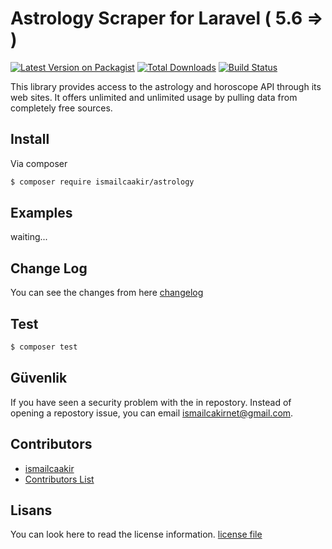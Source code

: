 # Astrology Scraper for Laravel ( 5.6  => )

[![Latest Version on Packagist][ico-version]][link-packagist]
[![Total Downloads][ico-downloads]][link-downloads]
[![Build Status][ico-travis]][link-travis]

This library provides access to the astrology and horoscope API through its web sites. It offers unlimited and unlimited usage by pulling data from completely free sources.
## Install

Via composer

``` bash
$ composer require ismailcaakir/astrology
```

## Examples

waiting...


## Change Log

You can see the changes from here [changelog](changelog.md)

## Test

``` bash
$ composer test
```

## Güvenlik

If you have seen a security problem with the in repostory. Instead of opening a repostory issue, you can email ismailcakirnet@gmail.com.

## Contributors

- [ismailcaakir][link-author]
- [Contributors List][link-contributors]

## Lisans

You can look here to read the license information. [license file](license.md) 

[ico-version]: https://img.shields.io/packagist/v/ismailcaakir/astrology.svg?style=flat-square
[ico-downloads]: https://img.shields.io/packagist/dt/ismailcaakir/astrology.svg?style=flat-square
[ico-travis]: https://img.shields.io/travis/ismailcaakir/astrology/master.svg?style=flat-square
[ico-styleci]: https://styleci.io/repos/12345678/shield

[link-packagist]: https://packagist.org/packages/ismailcaakir/astrology
[link-downloads]: https://packagist.org/packages/ismailcaakir/astrology
[link-travis]: https://travis-ci.org/ismailcaakir/astrology
[link-styleci]: https://styleci.io/repos/12345678
[link-author]: https://github.com/ismailcaakir
[link-contributors]: ../../contributors
